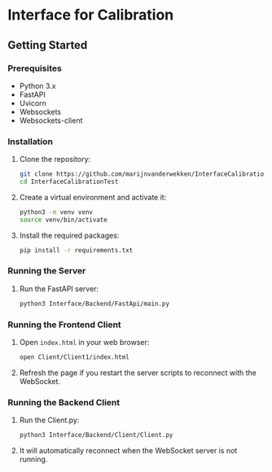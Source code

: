 # Interface for Calibration


## Getting Started

### Prerequisites

- Python 3.x
- FastAPI
- Uvicorn
- Websockets
- Websockets-client

### Installation

1. Clone the repository:
    ```sh
    git clone https://github.com/marijnvanderwekken/InterfaceCalibrationTest.git
    cd InterfaceCalibrationTest
    ```

2. Create a virtual environment and activate it:
    ```sh
    python3 -m venv venv
    source venv/bin/activate
    ```

3. Install the required packages:
    ```sh
    pip install -r requirements.txt
    ```

### Running the Server


1. Run the FastAPI server:
    ```sh
    python3 Interface/Backend/FastApi/main.py
    ```

### Running the Frontend Client

1. Open `index.html` in your web browser:
    ```sh
    open Client/Client1/index.html
    ```

2. Refresh the page if you restart the server scripts to reconnect with the WebSocket.

### Running the Backend Client

1. Run the Client.py:
    ```sh
    python3 Interface/Backend/Client/Client.py
    ```

2. It will automatically reconnect when the WebSocket server is not running.



